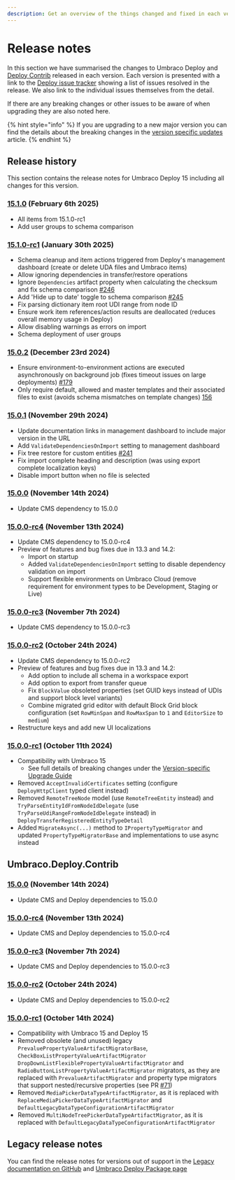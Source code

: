 ```yaml
---
description: Get an overview of the things changed and fixed in each version of Umbraco Deploy.
---
```


# Release notes

In this section we have summarised the changes to Umbraco Deploy and [Deploy Contrib](https://github.com/umbraco/Umbraco.Deploy.Contrib) released in each version. Each version is presented with a link to the [Deploy issue tracker](https://github.com/umbraco/Umbraco.Deploy.Issues/issues) showing a list of issues resolved in the release. We also link to the individual issues themselves from the detail.

If there are any breaking changes or other issues to be aware of when upgrading they are also noted here.

{% hint style="info" %}
If you are upgrading to a new major version you can find the details about the breaking changes in the [version specific updates](upgrades/version-specific.md) article.
{% endhint %}

## Release history

This section contains the release notes for Umbraco Deploy 15 including all changes for this version.

### [15.1.0](https://github.com/umbraco/Umbraco.Deploy.Issues/issues?q=is%3Aissue+is%3Aclosed+label%3Arelease%2F15.1.0) (February 6th 2025)

* All items from 15.1.0-rc1
* Add user groups to schema comparison

### [15.1.0-rc1](https://github.com/umbraco/Umbraco.Deploy.Issues/issues?q=is%3Aissue+is%3Aclosed+label%3Arelease%2F15.1.0) (January 30th 2025)

* Schema cleanup and item actions triggered from Deploy's management dashboard (create or delete UDA files and Umbraco items)
* Allow ignoring dependencies in transfer/restore operations
* Ignore `Dependencies` artifact property when calculating the checksum and fix schema comparison [#246](https://github.com/umbraco/Umbraco.Deploy.Issues/issues/246)
* Add 'Hide up to date' toggle to schema comparison [#245](https://github.com/umbraco/Umbraco.Deploy.Issues/issues/245)
* Fix parsing dictionary item root UDI range from node ID
* Ensure work item references/action results are deallocated (reduces overall memory usage in Deploy)
* Allow disabling warnings as errors on import
* Schema deployment of user groups

### [15.0.2](https://github.com/umbraco/Umbraco.Deploy.Issues/issues?q=is%3Aissue+is%3Aclosed+label%3Arelease%2F15.0.2) (December 23rd 2024)

* Ensure environment-to-environment actions are executed asynchronously on background job (fixes timeout issues on large deployments) [#179](https://github.com/umbraco/Umbraco.Deploy.Issues/issues/179)
* Only require default, allowed and master templates and their associated files to exist (avoids schema mismatches on template changes) [156](https://github.com/umbraco/Umbraco.Deploy.Issues/issues/156)

### [15.0.1](https://github.com/umbraco/Umbraco.Deploy.Issues/issues?q=is%3Aissue+is%3Aclosed+label%3Arelease%2F15.0.1) (November 29th 2024)

* Update documentation links in management dashboard to include major version in the URL
* Add `ValidateDependenciesOnImport` setting to management dashboard
* Fix tree restore for custom entities [#241](https://github.com/umbraco/Umbraco.Deploy.Issues/issues/241)
* Fix import complete heading and description (was using export complete localization keys)
* Disable import button when no file is selected

### [15.0.0](https://github.com/umbraco/Umbraco.Deploy.Issues/issues?q=is%3Aissue+is%3Aclosed+label%3Arelease%2F15.0.0) (November 14th 2024)

* Update CMS dependency to 15.0.0

### [15.0.0-rc4](https://github.com/umbraco/Umbraco.Deploy.Issues/issues?q=is%3Aissue+is%3Aclosed+label%3Arelease%2F15.0.0) (November 13th 2024)

* Update CMS dependency to 15.0.0-rc4
* Preview of features and bug fixes due in 13.3 and 14.2:
  * Import on startup
  * Added `ValidateDependenciesOnImport` setting to disable dependency validation on import
  * Support flexible environments on Umbraco Cloud (remove requirement for environment types to be Development, Staging or Live)

### [15.0.0-rc3](https://github.com/umbraco/Umbraco.Deploy.Issues/issues?q=is%3Aissue+is%3Aclosed+label%3Arelease%2F15.0.0) (November 7th 2024)

* Update CMS dependency to 15.0.0-rc3

### [15.0.0-rc2](https://github.com/umbraco/Umbraco.Deploy.Issues/issues?q=is%3Aissue+is%3Aclosed+label%3Arelease%2F15.0.0) (October 24th 2024)

* Update CMS dependency to 15.0.0-rc2
* Preview of features and bug fixes due in 13.3 and 14.2:
  * Add option to include all schema in a workspace export
  * Add option to export from transfer queue
  * Fix `BlockValue` obsoleted properties (set GUID keys instead of UDIs and support block level variants)
  * Combine migrated grid editor with default Block Grid block configuration (set `RowMinSpan` and `RowMaxSpan` to `1` and `EditorSize` to `medium`)
* Restructure keys and add new UI localizations

### [15.0.0-rc1](https://github.com/umbraco/Umbraco.Deploy.Issues/issues?q=is%3Aissue+is%3Aclosed+label%3Arelease%2F15.0.0) (October 11th 2024)

* Compatibility with Umbraco 15
  * See full details of breaking changes under the [Version-specific Upgrade Guide](upgrades/version-specific.md)
* Removed `AcceptInvalidCertificates` setting (configure `DeployHttpClient` typed client instead)
* Removed `RemoteTreeNode` model (use `RemoteTreeEntity` instead) and `TryParseEntityIdFromNodeIdDelegate` (use `TryParseUdiRangeFromNodeIdDelegate` instead) in `DeployTransferRegisteredEntityTypeDetail`
* Added `MigrateAsync(...)` method to `IPropertyTypeMigrator` and updated `PropertyTypeMigratorBase` and implementations to use async instead

## Umbraco.Deploy.Contrib

### [15.0.0](https://github.com/umbraco/Umbraco.Deploy.Contrib/releases/tag/release-15.0.0) (November 14th 2024)

* Update CMS and Deploy dependencies to 15.0.0

### [15.0.0-rc4](https://github.com/umbraco/Umbraco.Deploy.Contrib/releases/tag/release-15.0.0-rc4) (November 13th 2024)

* Update CMS and Deploy dependencies to 15.0.0-rc4

### [15.0.0-rc3](https://github.com/umbraco/Umbraco.Deploy.Contrib/releases/tag/release-15.0.0-rc3) (November 7th 2024)

* Update CMS and Deploy dependencies to 15.0.0-rc3

### [15.0.0-rc2](https://github.com/umbraco/Umbraco.Deploy.Contrib/releases/tag/release-15.0.0-rc2) (October 24th 2024)

* Update CMS and Deploy dependencies to 15.0.0-rc2

### [15.0.0-rc1](https://github.com/umbraco/Umbraco.Deploy.Contrib/releases/tag/release-15.0.0-rc1) (October 14th 2024)

* Compatibility with Umbraco 15 and Deploy 15
* Removed obsolete (and unused) legacy `PrevaluePropertyValueArtifactMigratorBase`, `CheckBoxListPropertyValueArtifactMigrator` `DropDownListFlexiblePropertyValueArtifactMigrator` and `RadioButtonListPropertyValueArtifactMigrator` migrators, as they are replaced with `PrevalueArtifactMigrator` and property type migrators that support nested/recursive properties (see PR [#71](https://github.com/umbraco/Umbraco.Deploy.Contrib/pull/71))
* Removed `MediaPickerDataTypeArtifactMigrator`, as it is replaced with `ReplaceMediaPickerDataTypeArtifactMigrator` and `DefaultLegacyDataTypeConfigurationArtifactMigrator`
* Removed `MultiNodeTreePickerDataTypeArtifactMigrator`, as it is replaced with `DefaultLegacyDataTypeConfigurationArtifactMigrator`

## Legacy release notes

You can find the release notes for versions out of support in the [Legacy documentation on GitHub](https://github.com/umbraco/UmbracoDocs/blob/umbraco-eol-versions/11/umbraco-deploy/release-notes.md) and [Umbraco Deploy Package page](https://our.umbraco.com/packages/developer-tools/umbraco-deploy/)
